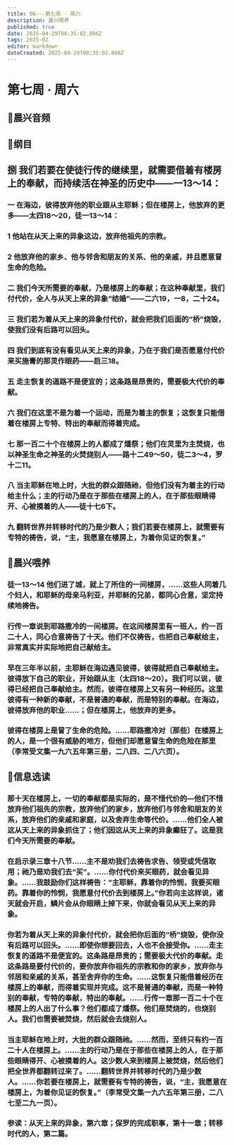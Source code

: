 ```yaml
---
title: 06---第七周 · 周六
description: 晨兴喂养
published: true
date: 2025-04-29T08:35:02.866Z
tags: 2025-02
editor: markdown
dateCreated: 2025-04-29T08:35:02.866Z
---
```


# 第七周 · 周六
## 🎵晨兴音频

## 📖纲目

## 捌   我们若要在使徒行传的继续里，就需要借着有楼房上的奉献，而持续活在神圣的历史中——一13～14：

### 一   在海边，彼得放弃他的职业跟从主耶稣；但在楼房上，他放弃的更多——太四18～20，徒一13～14：

### 1   他站在从天上来的异象这边，放弃他祖先的宗教。

### 2   他放弃他的家乡、他与邻舍和朋友的关系、他的亲戚，并且愿意冒生命的危险。

### 二   我们今天所需要的奉献，乃是楼房上的奉献；在这种奉献里，我们付代价，全人与从天上来的异象“结婚”——二六19，一8，二十24。

### 三   我们若为着从天上来的异象付代价，就会把我们后面的“桥”烧毁，使我们没有后路可以回头。

### 四   我们到底有没有看见从天上来的异象，乃在于我们是否愿意付代价来买施膏的那灵作眼药——启三18。

### 五   走主恢复的道路不是便宜的；这条路是昂贵的，需要极大代价的奉献。

### 六   我们在这里不是为着一个运动，而是为着主的恢复；这恢复只能借着在楼房上专特、特出的奉献而得着完成。

### 七   那一百二十个在楼房上的人都成了燔祭；他们在灵里为主焚烧，也以神圣生命之神圣的火焚烧别人——路十二49～50，徒二3～4，罗十二11。

### 八   当主耶稣在地上时，大批的群众跟随祂，但他们没有为着主的行动给主什么；主的行动乃是在于那些在楼房上的人，在于那些眼睛得开、心被摸着的人——徒十七6下。

### 九   翻转世界并转移时代的乃是少数人；我们若要在楼房上，就需要有专特的祷告，说，“主，我愿意在楼房上，为着你见证的恢复。”

## 📖晨兴喂养

### 徒一13～14    他们进了城，就上了所住的一间楼房，……这些人同着几个妇人，和耶稣的母亲马利亚，并耶稣的兄弟，都同心合意，坚定持续地祷告。

### 行传一章说到耶路撒冷的一间楼房。在这间楼房里有一班人，约一百二十人，同心合意祷告了十天。他们不仅祷告，也把自己奉献给主，非常真实并实际地把自己献给主。

### 早在三年半以前，主耶稣在海边遇见彼得，彼得就把自己奉献给主。彼得放下自己的职业，开始跟从主（太四18～20）。我们可以说，彼得已经把自己奉献给主。然而，彼得在楼房上又有另一种经历。这里彼得有一种新的奉献，不是普通的奉献，而是特别的奉献。在海边，彼得放弃他的职业……；但在楼房上，他放弃的更多。

### 彼得在楼房上是冒了生命的危险。……耶路撒冷对〔那些〕在楼房上的人，是一个很有威胁的地方，但他们却愿意冒生命的危险在那里（李常受文集一九六五年第三册，二八四、二八六页）。

## 📖信息选读

### 那十天在楼房上，一切的奉献都是实际的，是不惜代价的—他们不惜放弃他们祖先的宗教，放弃他们的家乡，放弃他们与邻舍和朋友的关系，放弃他们的亲戚和家庭，以及舍弃生命等代价。……他们全人被这从天上来的异象抓住了；他们因这从天上来的异象癫狂了。这是我们今天所需要的奉献。

### 在启示录三章十八节……主不是劝我们去祷告求告、领受或凭信取用；祂乃是劝我们去“买”。……你付代价来买眼药，就会看见异象。……我鼓励你们这样祷告：“主耶稣，靠着你的怜悯，我要买眼药。靠着你的怜悯，我愿意付代价去到楼房上。”你若向主这样说，诸天就会开启，鳞片会从你眼睛上掉下来，你就会看见从天上来的异象。

### 你若为着从天上来的异象付代价，就会把你后面的“桥”烧毁，使你没有后路可以回头。……即使你想要回去，人也不会接受你。……走主恢复的道路不是便宜的。这条路是昂贵的；需要极大代价的奉献。走这条路是要付代价的，要你放弃你祖先的宗教和你的家乡，放弃你与邻居和亲戚的关系，甚至舍弃你的生命。……这恢复只能借着经历在楼房上的奉献，而得着实现并完成。这不是普通的奉献，而是一种特别的奉献，专特的奉献，特出的奉献。……行传一章那一百二十个在楼房上的人出了什么事？他们都成了燔祭。他们是焚烧的，也烧别人。我们也需要被焚烧，然后就会去烧别人。

### 当主耶稣在地上时，大批的群众跟随祂。……然而，至终只有约一百二十人在楼房上。……主的行动乃是在于那些在楼房上的人，在于那些眼睛得开、心被摸着的人。这少数人来到楼房上被焚烧，然后他们把全世界都翻转过来了。……翻转世界并转移时代的乃是少数人。……你若要在楼房上，就需要有专特的祷告，说，“主，我愿意在楼房上，为着你见证的恢复。”（李常受文集一九六五年第三册，二八七至二九一页）。

### 参读：从天上来的异象，第六章；保罗的完成职事，第十一章；转移时代的人，第二篇。

